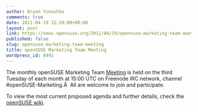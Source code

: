 ```yaml
---
author: Bryen Yunashko
comments: true
date: 2011-04-19 12:29:00+00:00
layout: post
link: https://news.opensuse.org/2011/04/19/opensuse-marketing-team-meeting/
published: false
slug: opensuse-marketing-team-meeting
title: openSUSE Marketing Team Meeting
wordpress_id: 8492
---
```


The monthly openSUSE Marketing Team [Meeting](http://en.opensuse.org/openSUSE:Marketing_meeting) is held on the third Tuesday of each month at 15:00 UTC on Freenode IRC network, channel #openSUSE-Marketing.Â  All are welcome to join and participate.

To view the most current proposed agenda and further details, check the [openSUSE wiki](http://en.opensuse.org/openSUSE:Marketing_meeting).[
](http://en.opensuse.org/openSUSE:Marketing_meeting)
